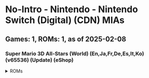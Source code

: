 # No-Intro - Nintendo - Nintendo Switch (Digital) (CDN) MIAs
## Games: 1, ROMs: 1, as of 2025-02-08
### Super Mario 3D All-Stars (World) (En,Ja,Fr,De,Es,It,Ko) (v65536) (Update) (eShop)
<details>
<summary>ROMs</summary>

- 010049900f546800000000000000000b.tik, CRC: 234a3ee9
</details>

